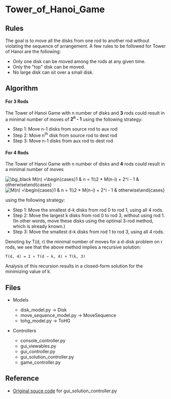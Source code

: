 # Tower_of_Hanoi_Game

## Rules
The goal is to move all the disks from one rod to another rod without violating the sequence of arrangement. 
A few rules to be followed for Tower of Hanoi are the following:
- Only one disk can be moved among the rods at any given time.
- Only the "top" disk can be moved.
- No large disk can sit over a small disk.

## Algorithm

#### For 3 Rods
The Tower of Hanoi Game with n number of disks and **3** rods could result in a minimal number of moves of **2<sup>n</sup> - 1**
using the following strategy:
- Step 1: Move n-1 disks from source rod to aux rod
- Step 2: Move n<sup>th</sup> disk from source rod to dest rod
- Step 3: Move n-1 disks from aux rod to dest rod


#### For 4 Rods
The Tower of Hanoi Game with n number of disks and **4** rods could result in a minimal number of moves

<img src="https://latex.codecogs.com/png.image?\dpi{50}&space;\bg_black&space;&space;M(n)&space;=\begin{cases}1&space;&&space;n&space;=&space;1\\2&space;*&space;M(n-i)&space;&plus;&space;2^i&space;-&space;1&space;&&space;otherwise\end{cases}&space;" title="\bg_black M(n) =\begin{cases}1 & n = 1\\2 * M(n-i) + 2^i - 1 & otherwise\end{cases} " />

<img src="https://latex.codecogs.com/png.image?\dpi{80}&space;&space;M(n)&space;=\begin{cases}1&space;&&space;n&space;=&space;1\\2&space;*&space;M(n-i)&space;&plus;&space;2^i&space;-&space;1&space;&&space;otherwise\end{cases}&space;" title=" M(n) =\begin{cases}1 & n = 1\\2 * M(n-i) + 2^i - 1 & otherwise\end{cases} " />

using the following strategy:
- Step 1: Move the smallest d-k disks from rod 0 to rod 1, using all 4 rods.
- Step 2: Move the largest k disks from rod 0 to rod 3, without using rod 1. (In other words, move these disks using the optimal 3-rod method,
which is already known.)
- Step 3: Move the smallest d-k disks from rod 1 to rod 3, using all 4 rods.


Denoting by T(d, r) the minimal number of moves for a d-disk problem
on r rods, we see that the above method implies a recursive solution:

```equation
T(d, 4) = 2 ∗ T(d − k, 4) + T(k, 3)
```

Analysis of this recursion results in a closed-form solution for the minimizing value of k.

## Files
- Models
  - disk_model.py &rarr; Disk
  - move_sequence_model.py &rarr; MoveSequence
  - tohg_model.py &rarr; ToHG
  

- Controllers
  - console_controller.py
  - gui_viewables.py
  - gui_controller.py
  - gui_solution_controller.py
  - game_controller.py


## Reference
- [Original souce code](https://pythonturtle.academy/tower-of-hanoi/) for gui_solution_controller.py
